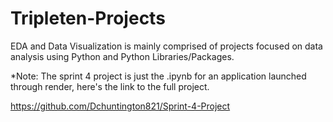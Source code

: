 # Tripleten-Projects

EDA and Data Visualization is mainly comprised of projects focused on data analysis using Python and Python Libraries/Packages.

*Note: The sprint 4 project is just the .ipynb for an application launched through render, here's the link to the full project.

https://github.com/Dchuntington821/Sprint-4-Project
